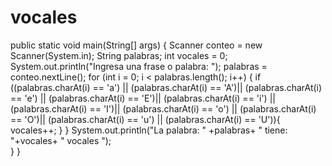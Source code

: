 # vocales
public static void main(String[] args) {
        Scanner conteo = new Scanner(System.in);
        String palabras;
        int vocales = 0;
        System.out.println("Ingresa una frase o palabra: ");
        palabras = conteo.nextLine();
        for (int i = 0; i < palabras.length(); i++) {
            if ((palabras.charAt(i) == 'a') || (palabras.charAt(i) == 'A')||
                    (palabras.charAt(i) == 'e') || (palabras.charAt(i) == 'E')|| 
                    (palabras.charAt(i) == 'i') || (palabras.charAt(i) == 'I')||
                    (palabras.charAt(i) == 'o') || (palabras.charAt(i) == 'O')|| 
                    (palabras.charAt(i) == 'u') || (palabras.charAt(i) == 'U')){
                             vocales++;
                         }
            }
        System.out.println("La palabra: " +palabras+ " tiene: "+vocales+ " vocales ");    
    }
    }
